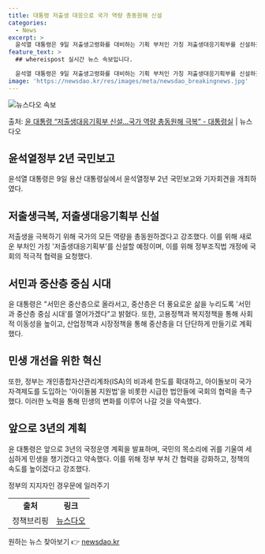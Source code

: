 ```yaml
---
title: 대통령 저출생 대응으로 국가 역량 총동원해 신설
categories:
  - News
excerpt: >
  윤석열 대통령은 9일 저출생고령화를 대비하는 기획 부처인 가칭 저출생대응기획부를 신설하겠다고 밝혔다. 윤 대…
feature_text: >
  ## whereispost 실시간 뉴스 속보입니다.

  윤석열 대통령은 9일 저출생고령화를 대비하는 기획 부처인 가칭 저출생대응기획부를 신설하겠다고 밝혔다. 윤 대…
image: 'https://newsdao.kr/res/images/meta/newsdao_breakingnews.jpg'
---
```


![뉴스다오 속보](https://newsdao.kr/res/images/meta/newsdao_breakingnews.jpg)

<p>출처: <a href="https://newsdao.kr/3771" rel="dofollow">윤 대통령 “저출생대응기획부 신설…국가 역량 총동원해 극복” - 대통령실</a> | 뉴스다오</p>

<h2 data-ke-size="size26">윤석열정부 2년 국민보고</h2> 

<p data-ke-size="size16">윤석열 대통령은 9일 용산 대통령실에서 윤석열정부 2년 국민보고와 기자회견을 개최하였다. </p> 

<h2 data-ke-size="size24">저출생극복, 저출생대응기획부 신설</h2> 

<p data-ke-size="size16"> 저출생을 극복하기 위해 국가의 모든 역량을 총동원하겠다고 강조했다. 이를 위해 새로운 부처인 가칭 '저출생대응기획부'를 신설할 예정이며, 이를 위해 정부조직법 개정에 국회의 적극적 협력을 요청했다. </p> 

<h2 data-ke-size="size24">서민과 중산층 중심 시대</h2> 

<p data-ke-size="size16">윤 대통령은 "서민은 중산층으로 올라서고, 중산층은 더 풍요로운 삶을 누리도록 '서민과 중산층 중심 시대'를 열어가겠다"고 밝혔다. 또한, 고용정책과 복지정책을 통해 사회적 이동성을 높이고, 산업정책과 시장정책을 통해 중산층을 더 단단하게 만들기로 계획했다. </p> 

<h2 data-ke-size="size24">민생 개선을 위한 혁신</h2> 

<p data-ke-size="size16">또한, 정부는 개인종합자산관리계좌(ISA)의 비과세 한도를 확대하고, 아이돌보미 국가자격제도를 도입하는 '아이돌봄 지원법'을 비롯한 시급한 법안들에 국회의 협력을 촉구했다. 이러한 노력을 통해 민생의 변화를 이루어 나갈 것을 약속했다. </p> 

<h2 data-ke-size="size24">앞으로 3년의 계획</h2> 

<p data-ke-size="size16">윤 대통령은 앞으로 3년의 국정운영 계획을 발표하며, 국민의 목소리에 귀를 기울여 세심하게 민생을 챙기겠다고 약속했다. 이를 위해 정부 부처 간 협력을 강화하고, 정책의 속도를 높이겠다고 강조했다. </p> 

<p data-ke-size="size16">정부의 지지자인 경우문에 일러주기</p>

<table>
	<tbody>
		<tr>
			<td style="text-align: center; height: 17px;"><b>출처</b></td>
			<td style="text-align: center; height: 17px;"><b>링크</b></td>
		</tr>
		<tr>
			<td style="text-align: center; height: 17px;">정책브리핑</td>
			<td style="text-align: center; height: 17px;"><a href="https://newsdao.kr/3771">뉴스다오 </a></td>
		</tr>
	</tbody>
</table>
 

원하는 뉴스 찾아보기 👉 <a href="https://newsdao.kr" rel="dofollow">newsdao.kr</a>


